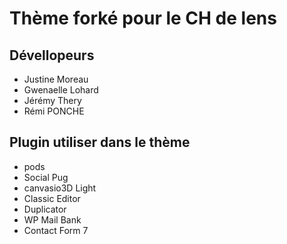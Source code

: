 # Thème forké pour le CH de lens

## Dévellopeurs 

* Justine Moreau
* Gwenaelle Lohard
* Jérémy Thery
* Rémi PONCHE

## Plugin utiliser dans le thème

* pods
* Social Pug
* canvasio3D Light
* Classic Editor
* Duplicator 
* WP Mail Bank 
* Contact Form 7 
 
